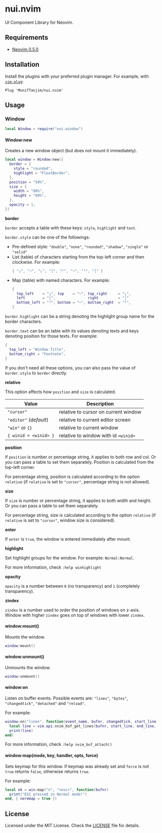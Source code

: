 # nui.nvim

UI Component Library for Neovim.

## Requirements

- [Neovim 0.5.0](https://github.com/neovim/neovim/releases/tag/v0.5.0)

## Installation

Install the plugins with your preferred plugin manager. For example, with [`vim-plug`](https://github.com/junegunn/vim-plug):

```vim
Plug 'MunifTanjim/nui.nvim'
```

## Usage

### Window

```lua
local Window = require("nui.window")
```

#### Window:new

Creates a new window object (but does not mount it immediately).

```lua
local window = Window:new({
  border = {
    style = "rounded",
    highlight = "FloatBorder",
  },
  position = "50%",
  size = {
    width = "80%",
    height = "60%",
  },
  opacity = 1,
})
```

**border**

`border` accepts a table with these keys: `style`, `highlight` and `text`.

`border.style` can be one of the followings:

- Pre-defined style: `"double"`, `"none"`, `"rounded"`, `"shadow"`, `"single"` or `"solid"`
- List (table) of characters starting from the top-left corner and then clockwise. For example:
  ```lua
  { "╭", "─", "╮", "│", "╯", "─", "╰", "│" }
  ```
- Map (table) with named characters. For example:
  ```lua
  {
    top_left    = "╭", top    = "─", top_right     = "╮",
    left        = "│",               right         = "│"
    bottom_left = "╰", bottom = "─", bottom_right  = "╯",
  }
  ```

`border.highlight` can be a string denoting the highlight group name for the border characters.

`border.text` can be an table with its values denoting texts and keys denoting position for
those texts. For example:

```lua
{
  top_left = "Window Title",
  bottom_right = "Footnote",
}
```

If you don't need all these options, you can also pass the value of `border.style` to `border`
directly.

**relative**

This option affects how `position` and `size` is calculated.

| Value                  | Description                          |
| ---------------------- | ------------------------------------ |
| `"cursor"`             | relative to cursor on current window |
| `"editor"` (_default_) | relative to current editor screen    |
| `"win"` or `{}`        | relative to current window           |
| `{ winid = <winid> }`  | relative to window with id `<winid>` |

**position**

If `position` is number or percentage string, it applies to both row and col.
Or you can pass a table to set them separately.
Position is calculated from the top-left corner.

For percentage string, position is calculated according to the option `relative`
(if `relative` is set to `"cursor"`, percentage string is not allowed).

**size**

If `size` is number or percentage string, it applies to both width and height.
Or you can pass a table to set them separately.

For percentage string, size is calculated according to the option `relative`
(if `relative` is set to `"cursor"`, window size is considered).

**enter**

If `enter` is `true`, the window is entered immediately after mount.

**highlight**

Set highlight groups for the window. For example: `Normal:Normal`.

For more information, check `:help winhighlight`

**opacity**

`opacity` is a number between `0` (no transparency) and
`1` (completely transparency).

**zindex**

`zindex` is a number used to order the position of windows on z-axis.
Window with higher `zindex` goes on top of windows with lower `zindex`.

#### window:mount()

Mounts the window.

```lua
window:mount()
```

#### window:unmount()

Unmounts the window.

```lua
window:unmount()
```

#### window:on

Listen on buffer events. Possible events are:
`"lines"`, `"bytes"`, `"changedtick"`, `"detached"` and `"reload"`.

For example:

```lua
window:on("lines", function(event_name, bufnr, changedtick, start_line, end_line)
  local line = vim.api.nvim_buf_get_lines(bufnr, start_line, end_line, true)[1]
  print(line)
end)
```

For more information, check `:help nvim_buf_attach()`

#### window:map(mode, key, handler, opts, force)

Sets keymap for this window. If keymap was already set and `force` is not `true`
returns `false`, otherwise returns `true`.

For example:

```lua
local ok = win:map("n", "<esc>", function(bufnr)
  print("ESC pressed in Normal mode!")
end, { noremap = true })
```

## License

Licensed under the MIT License. Check the [LICENSE](./LICENSE) file for details.
